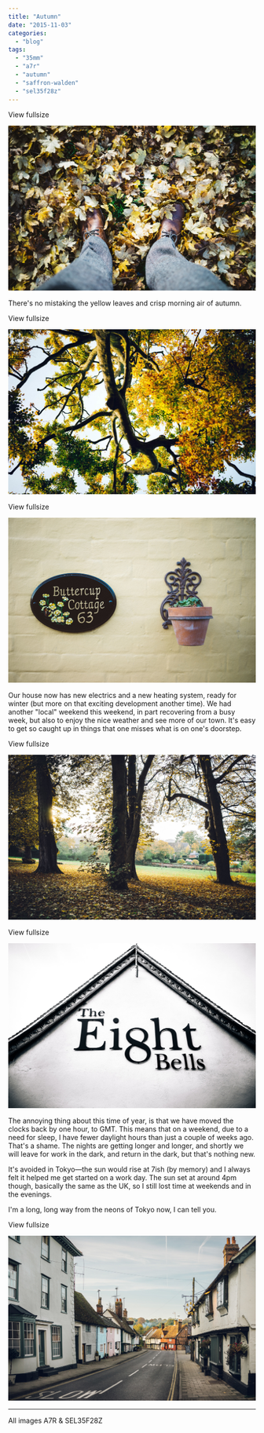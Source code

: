 ```yaml
---
title: "Autumn"
date: "2015-11-03"
categories: 
  - "blog"
tags: 
  - "35mm"
  - "a7r"
  - "autumn"
  - "saffron-walden"
  - "sel35f28z"
---
```


View fullsize

![](/assets/images/41b03-image-asset.jpeg)

There's no mistaking the yellow leaves and crisp morning air of autumn. 

View fullsize

![](/assets/images/c45f0-image-asset.jpeg)

View fullsize

![](/assets/images/746d8-image-asset.jpeg)

Our house now has new electrics and a new heating system, ready for winter (but more on that exciting development another time). We had another "local" weekend this weekend, in part recovering from a busy week, but also to enjoy the nice weather and see more of our town. It's easy to get so caught up in things that one misses what is on one's doorstep.

View fullsize

![](/assets/images/ff065-image-asset.jpeg)

View fullsize

![](/assets/images/ea85e-image-asset.jpeg)

The annoying thing about this time of year, is that we have moved the clocks back by one hour, to GMT. This means that on a weekend, due to a need for sleep, I have fewer daylight hours than just a couple of weeks ago. That's a shame. The nights are getting longer and longer, and shortly we will leave for work in the dark, and return in the dark, but that's nothing new.

It's avoided in Tokyo—the sun would rise at 7ish (by memory) and I always felt it helped me get started on a work day. The sun set at around 4pm though, basically the same as the UK, so I still lost time at weekends and in the evenings. 

I'm a long, long way from the neons of Tokyo now, I can tell you.

View fullsize

![](/assets/images/bbb2c-image-asset.jpeg)

* * *

All images A7R & SEL35F28Z

